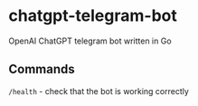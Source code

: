 # chatgpt-telegram-bot
OpenAI ChatGPT telegram bot written in Go


## Commands
```/health``` - check that the bot is working correctly
